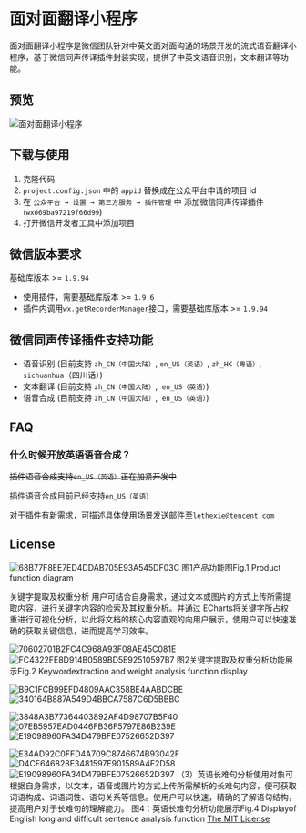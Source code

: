 # 面对面翻译小程序


面对面翻译小程序是微信团队针对中英文面对面沟通的场景开发的流式语音翻译小程序，基于微信同声传译插件封装实现，提供了中英文语音识别，文本翻译等功能。



## 预览
![面对面翻译小程序](image/qr.jpg)


## 下载与使用

1. 克隆代码
2. `project.config.json` 中的 `appid` 替换成在公众平台申请的项目 id
3. 在 `公众平台 → 设置 → 第三方服务 → 插件管理` 中 添加微信同声传译插件 (`wx069ba97219f66d99`)
4. 打开微信开发者工具中添加项目


## 微信版本要求

基础库版本 >= `1.9.94`

- 使用插件，需要基础库版本 >= `1.9.6`
- 插件内调用`wx.getRecorderManager`接口，需要基础库版本 >= `1.9.94`


## 微信同声传译插件支持功能

- 语音识别 (目前支持 `zh_CN（中国大陆）`,  `en_US（英语）`, `zh_HK（粤语）`, `sichuanhua`（四川话）)
- 文本翻译 (目前支持 `zh_CN（中国大陆）`,  `en_US（英语）`)
- 语音合成 (目前支持 `zh_CN（中国大陆）`,  `en_US（英语）`)

## FAQ

### 什么时候开放英语语音合成？

~~插件语音合成支持`en_US（英语）`正在加紧开发中~~

插件语音合成目前已经支持`en_US（英语）`

对于插件有新需求，可描述具体使用场景发送邮件至`lethexie@tencent.com`



## License
![68B77F8EE7ED4DDAB705E93A545DF03C](https://user-images.githubusercontent.com/85571081/151598426-9ef0cdc5-351a-4d2d-b384-e2fbaf72b1f6.gif)
图1产品功能图Fig.1 Product function diagram



关键字提取及权重分析
用户可结合自身需求，通过文本或图片的方式上传所需提取内容，进行关键字内容的检索及其权重分析。并通过 ECharts将关键字所占权重进行可视化分析，以此将文档的核心内容直观的向用户展示，使用户可以快速准确的获取关键信息，进而提高学习效率。

![70602701B2FC4C968A93F08AE45C081E](https://user-images.githubusercontent.com/85571081/151598466-78cf7acc-31df-4c67-9fb8-8723b1d19d47.jpg)
![FC4322FE8D914B0589BD5E92510597B7](https://user-images.githubusercontent.com/85571081/151598510-671fa697-eedb-4318-8eae-345be74c9443.jpg)
 图2关键字提取及权重分析功能展示Fig.2 Keywordextraction and weight analysis function display

![B9C1FCB99EFD4809AAC358BE4AABDCBE](https://user-images.githubusercontent.com/85571081/151598564-e4e89dd8-782b-4955-b064-274156e92061.jpg)
![340164B887A549D4BBCA7587C6D5BBBC](https://user-images.githubusercontent.com/85571081/151598592-82699b92-7e99-4112-b715-ade4b38efa7d.jpg)


![3848A3B77364403892AF4D98707B5F40](https://user-images.githubusercontent.com/85571081/151598676-013f16e8-f751-4dbb-a934-3fbb7c23f127.jpg)
![07EB5957EAD0446FB36F5797E86B239E](https://user-images.githubusercontent.com/85571081/151598683-80cc99ae-43bf-46fb-8ffb-d6844466cb38.jpg)
![E19098960FA34D479BFE07526652D397](https://user-images.githubusercontent.com/85571081/151598711-2444cba1-922e-4d20-a354-cb667404c091.jpg)

![E34AD92C0FFD4A709C8746674B93042F](https://user-images.githubusercontent.com/85571081/151598721-e58a421c-2497-4c41-aa53-e5594fb7043a.jpg)
![D4CF646828E3481597E901589A4F2D58](https://user-images.githubusercontent.com/85571081/151598733-be4bb6eb-2f8c-4067-9c58-9e0bb37a5e93.jpg)
![E19098960FA34D479BFE07526652D397](https://user-images.githubusercontent.com/85571081/151598704-df55c481-ecdd-4543-baa5-db3dd708acc0.jpg)
（3）英语长难句分析使用对象可根据自身需求，以文本，语音或图片的方式上传所需解析的长难句内容，便可获取词语构成、词语词性、语句关系等信息。使用户可以快速，精确的了解语句结构，提高用户对于长难句的理解能力。 图4：英语长难句分析功能展示Fig.4 Displayof English long and difficult sentence analysis function
[The MIT License](./LICENSE.txt)




